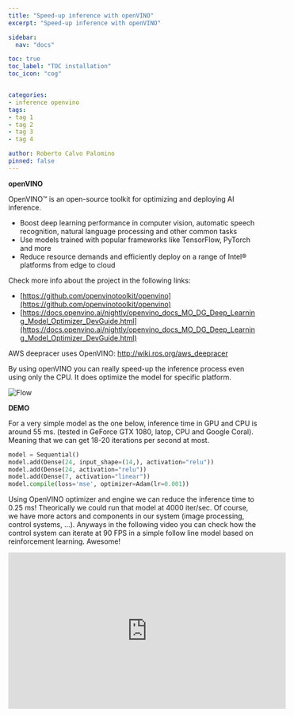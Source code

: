 ```yaml
---
title: "Speed-up inference with openVINO"
excerpt: "Speed-up inference with openVINO"

sidebar:
  nav: "docs"

toc: true
toc_label: "TOC installation"
toc_icon: "cog"


categories:
- inference openvino
tags:
- tag 1
- tag 2
- tag 3
- tag 4

author: Roberto Calvo Palomino
pinned: false
---
```


<strong>openVINO</strong>

OpenVINO™ is an open-source toolkit for optimizing and deploying AI inference.  
- Boost deep learning performance in computer vision, automatic speech recognition, natural language processing and other common tasks
- Use models trained with popular frameworks like TensorFlow, PyTorch and more
- Reduce resource demands and efficiently deploy on a range of Intel® platforms from edge to cloud

Check more info about the project in the following links:
- [https://github.com/openvinotoolkit/openvino](https://github.com/openvinotoolkit/openvino)
- [https://docs.openvino.ai/nightly/openvino_docs_MO_DG_Deep_Learning_Model_Optimizer_DevGuide.html](https://docs.openvino.ai/nightly/openvino_docs_MO_DG_Deep_Learning_Model_Optimizer_DevGuide.html)

AWS deepracer uses OpenVINO: http://wiki.ros.org/aws_deepracer

By using openVINO you can really speed-up the inference process even using only the CPU. It does optimize the model for specific platform.

![Flow](https://docs.openvino.ai/nightly/_images/BASIC_FLOW_MO_simplified.svg)


<strong>DEMO</strong>

For a very simple model as the one below, inference time in GPU and CPU is around 55 ms. (tested in GeForce GTX 1080, latop, CPU and Google Coral). Meaning that we can get 18-20 iterations per second at most.

```python
model = Sequential()
model.add(Dense(24, input_shape=(14,), activation="relu"))
model.add(Dense(24, activation="relu"))
model.add(Dense(7, activation="linear"))
model.compile(loss='mse', optimizer=Adam(lr=0.001))
```

Using OpenVINO optimizer and engine we can reduce the inference time to 0.25 ms! Theorically we could run that model at 4000 iter/sec. Of course, we have more actors and components in our system (image processing, control systems, ...). Anyways in the following video you can check how the control system can iterate at 90 FPS in a simple follow line model based on reinforcement learning. Awesome!

<iframe width="560" height="315" src="https://www.youtube.com/watch?v=RfWqEcayTJA" title="YouTube video player" frameborder="0" allow="accelerometer; autoplay; clipboard-write; encrypted-media; gyroscope; picture-in-picture" allowfullscreen></iframe>
